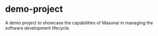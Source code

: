 # demo-project
A demo project to showcase the capabilities of Masonai in managing the software development lifecycle.
